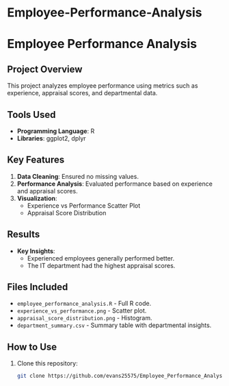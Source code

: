 # Employee-Performance-Analysis
# Employee Performance Analysis  

## Project Overview  
This project analyzes employee performance using metrics such as experience, appraisal scores, and departmental data.

## Tools Used  
- **Programming Language**: R  
- **Libraries**: ggplot2, dplyr  

## Key Features  
1. **Data Cleaning**: Ensured no missing values.  
2. **Performance Analysis**: Evaluated performance based on experience and appraisal scores.  
3. **Visualization**:  
   - Experience vs Performance Scatter Plot  
   - Appraisal Score Distribution  

## Results  
- **Key Insights**:  
   - Experienced employees generally performed better.  
   - The IT department had the highest appraisal scores.  

## Files Included  
- `employee_performance_analysis.R` - Full R code.  
- `experience_vs_performance.png` - Scatter plot.  
- `appraisal_score_distribution.png` - Histogram.  
- `department_summary.csv` - Summary table with departmental insights.  

## How to Use  
1. Clone this repository:  
   ```bash
   git clone https://github.com/evans25575/Employee_Performance_Analysis.git
   

